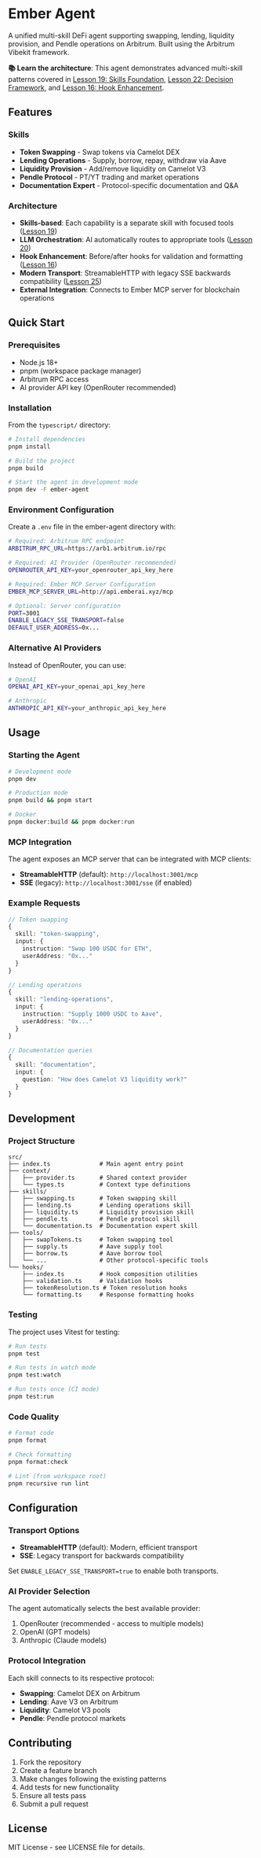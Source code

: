 # Ember Agent

A unified multi-skill DeFi agent supporting swapping, lending, liquidity provision, and Pendle operations on Arbitrum. Built using the Arbitrum Vibekit framework.

**📚 Learn the architecture**: This agent demonstrates advanced multi-skill patterns covered in [Lesson 19: Skills Foundation](https://github.com/EmberAGI/arbitrum-vibekit/blob/main/typescript/lib/arbitrum-vibekit-core/docs/lesson-19.md), [Lesson 22: Decision Framework](https://github.com/EmberAGI/arbitrum-vibekit/blob/main/typescript/lib/arbitrum-vibekit-core/docs/lesson-22.md), and [Lesson 16: Hook Enhancement](https://github.com/EmberAGI/arbitrum-vibekit/blob/main/typescript/lib/arbitrum-vibekit-core/docs/lesson-16.md).

## Features

### Skills

- **Token Swapping** - Swap tokens via Camelot DEX
- **Lending Operations** - Supply, borrow, repay, withdraw via Aave
- **Liquidity Provision** - Add/remove liquidity on Camelot V3
- **Pendle Protocol** - PT/YT trading and market operations
- **Documentation Expert** - Protocol-specific documentation and Q&A

### Architecture

- **Skills-based**: Each capability is a separate skill with focused tools ([Lesson 19](https://github.com/EmberAGI/arbitrum-vibekit/blob/main/typescript/lib/arbitrum-vibekit-core/docs/lesson-19.md))
- **LLM Orchestration**: AI automatically routes to appropriate tools ([Lesson 20](https://github.com/EmberAGI/arbitrum-vibekit/blob/main/typescript/lib/arbitrum-vibekit-core/docs/lesson-20.md))
- **Hook Enhancement**: Before/after hooks for validation and formatting ([Lesson 16](https://github.com/EmberAGI/arbitrum-vibekit/blob/main/typescript/lib/arbitrum-vibekit-core/docs/lesson-16.md))
- **Modern Transport**: StreamableHTTP with legacy SSE backwards compatibility ([Lesson 25](https://github.com/EmberAGI/arbitrum-vibekit/blob/main/typescript/lib/arbitrum-vibekit-core/docs/lesson-25.md))
- **External Integration**: Connects to Ember MCP server for blockchain operations

## Quick Start

### Prerequisites

- Node.js 18+
- pnpm (workspace package manager)
- Arbitrum RPC access
- AI provider API key (OpenRouter recommended)

### Installation

From the `typescript/` directory:

```bash
# Install dependencies
pnpm install

# Build the project
pnpm build

# Start the agent in development mode
pnpm dev -F ember-agent
```

### Environment Configuration

Create a `.env` file in the ember-agent directory with:

```bash
# Required: Arbitrum RPC endpoint
ARBITRUM_RPC_URL=https://arb1.arbitrum.io/rpc

# Required: AI Provider (OpenRouter recommended)
OPENROUTER_API_KEY=your_openrouter_api_key_here

# Required: Ember MCP Server Configuration
EMBER_MCP_SERVER_URL=http://api.emberai.xyz/mcp

# Optional: Server configuration
PORT=3001
ENABLE_LEGACY_SSE_TRANSPORT=false
DEFAULT_USER_ADDRESS=0x...
```

### Alternative AI Providers

Instead of OpenRouter, you can use:

```bash
# OpenAI
OPENAI_API_KEY=your_openai_api_key_here

# Anthropic
ANTHROPIC_API_KEY=your_anthropic_api_key_here
```

## Usage

### Starting the Agent

```bash
# Development mode
pnpm dev

# Production mode
pnpm build && pnpm start

# Docker
pnpm docker:build && pnpm docker:run
```

### MCP Integration

The agent exposes an MCP server that can be integrated with MCP clients:

- **StreamableHTTP** (default): `http://localhost:3001/mcp`
- **SSE** (legacy): `http://localhost:3001/sse` (if enabled)

### Example Requests

```typescript
// Token swapping
{
  skill: "token-swapping",
  input: {
    instruction: "Swap 100 USDC for ETH",
    userAddress: "0x..."
  }
}

// Lending operations
{
  skill: "lending-operations",
  input: {
    instruction: "Supply 1000 USDC to Aave",
    userAddress: "0x..."
  }
}

// Documentation queries
{
  skill: "documentation",
  input: {
    question: "How does Camelot V3 liquidity work?"
  }
}
```

## Development

### Project Structure

```
src/
├── index.ts              # Main agent entry point
├── context/
│   ├── provider.ts       # Shared context provider
│   └── types.ts          # Context type definitions
├── skills/
│   ├── swapping.ts       # Token swapping skill
│   ├── lending.ts        # Lending operations skill
│   ├── liquidity.ts      # Liquidity provision skill
│   ├── pendle.ts         # Pendle protocol skill
│   └── documentation.ts  # Documentation expert skill
├── tools/
│   ├── swapTokens.ts     # Token swapping tool
│   ├── supply.ts         # Aave supply tool
│   ├── borrow.ts         # Aave borrow tool
│   └── ...               # Other protocol-specific tools
└── hooks/
    ├── index.ts          # Hook composition utilities
    ├── validation.ts     # Validation hooks
    ├── tokenResolution.ts # Token resolution hooks
    └── formatting.ts     # Response formatting hooks
```

### Testing

The project uses Vitest for testing:

```bash
# Run tests
pnpm test

# Run tests in watch mode
pnpm test:watch

# Run tests once (CI mode)
pnpm test:run
```

### Code Quality

```bash
# Format code
pnpm format

# Check formatting
pnpm format:check

# Lint (from workspace root)
pnpm recursive run lint
```

## Configuration

### Transport Options

- **StreamableHTTP** (default): Modern, efficient transport
- **SSE**: Legacy transport for backwards compatibility

Set `ENABLE_LEGACY_SSE_TRANSPORT=true` to enable both transports.

### AI Provider Selection

The agent automatically selects the best available provider:

1. OpenRouter (recommended - access to multiple models)
2. OpenAI (GPT models)
3. Anthropic (Claude models)

### Protocol Integration

Each skill connects to its respective protocol:

- **Swapping**: Camelot DEX on Arbitrum
- **Lending**: Aave V3 on Arbitrum
- **Liquidity**: Camelot V3 pools
- **Pendle**: Pendle protocol markets

## Contributing

1. Fork the repository
2. Create a feature branch
3. Make changes following the existing patterns
4. Add tests for new functionality
5. Ensure all tests pass
6. Submit a pull request

## License

MIT License - see LICENSE file for details.
